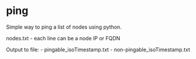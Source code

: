 # ping

Simple way to ping a list of nodes using python.

nodes.txt - each line can be a node IP or FQDN

Output to file:
    - pingable_isoTimestamp.txt
    - non-pingable_isoTimestamp.txt